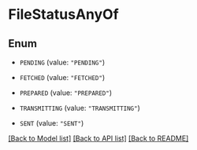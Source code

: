 # FileStatusAnyOf

## Enum


* `PENDING` (value: `"PENDING"`)

* `FETCHED` (value: `"FETCHED"`)

* `PREPARED` (value: `"PREPARED"`)

* `TRANSMITTING` (value: `"TRANSMITTING"`)

* `SENT` (value: `"SENT"`)


[[Back to Model list]](../README.md#documentation-for-models) [[Back to API list]](../README.md#documentation-for-api-endpoints) [[Back to README]](../README.md)


